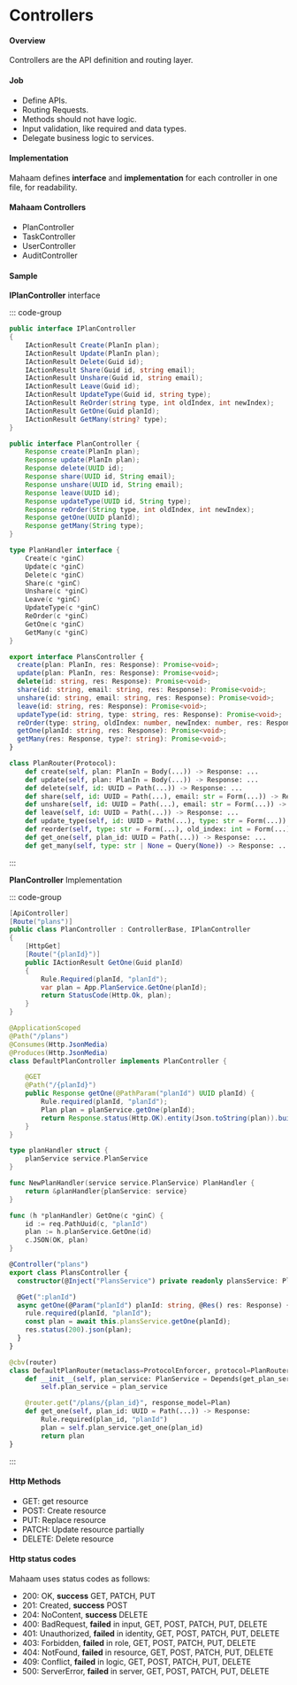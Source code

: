 # Controllers

#### Overview

Controllers are the API definition and routing layer.

#### Job

- Define APIs.
- Routing Requests.
- Methods should not have logic.
- Input validation, like required and data types.
- Delegate business logic to services.

#### Implementation

Mahaam defines **interface** and **implementation** for each controller in one file, for readability.

#### Mahaam Controllers

- PlanController
- TaskController
- UserController
- AuditController

#### Sample

**IPlanController** interface

::: code-group

```C#
public interface IPlanController
{
    IActionResult Create(PlanIn plan);
    IActionResult Update(PlanIn plan);
    IActionResult Delete(Guid id);
    IActionResult Share(Guid id, string email);
    IActionResult Unshare(Guid id, string email);
    IActionResult Leave(Guid id);
    IActionResult UpdateType(Guid id, string type);
    IActionResult ReOrder(string type, int oldIndex, int newIndex);
    IActionResult GetOne(Guid planId);
    IActionResult GetMany(string? type);
}
```

```Java
public interface PlanController {
    Response create(PlanIn plan);
    Response update(PlanIn plan);
    Response delete(UUID id);
    Response share(UUID id, String email);
    Response unshare(UUID id, String email);
    Response leave(UUID id);
    Response updateType(UUID id, String type);
    Response reOrder(String type, int oldIndex, int newIndex);
    Response getOne(UUID planId);
    Response getMany(String type);
}
```

```Go
type PlanHandler interface {
    Create(c *ginC)
    Update(c *ginC)
    Delete(c *ginC)
    Share(c *ginC)
    Unshare(c *ginC)
    Leave(c *ginC)
    UpdateType(c *ginC)
    ReOrder(c *ginC)
    GetOne(c *ginC)
    GetMany(c *ginC)
}
```

```TypeScript
export interface PlansController {
  create(plan: PlanIn, res: Response): Promise<void>;
  update(plan: PlanIn, res: Response): Promise<void>;
  delete(id: string, res: Response): Promise<void>;
  share(id: string, email: string, res: Response): Promise<void>;
  unshare(id: string, email: string, res: Response): Promise<void>;
  leave(id: string, res: Response): Promise<void>;
  updateType(id: string, type: string, res: Response): Promise<void>;
  reOrder(type: string, oldIndex: number, newIndex: number, res: Response): Promise<void>;
  getOne(planId: string, res: Response): Promise<void>;
  getMany(res: Response, type?: string): Promise<void>;
}
```

```Python
class PlanRouter(Protocol):
    def create(self, plan: PlanIn = Body(...)) -> Response: ...
    def update(self, plan: PlanIn = Body(...)) -> Response: ...
    def delete(self, id: UUID = Path(...)) -> Response: ...
    def share(self, id: UUID = Path(...), email: str = Form(...)) -> Response: ...
    def unshare(self, id: UUID = Path(...), email: str = Form(...)) -> Response: ...
    def leave(self, id: UUID = Path(...)) -> Response: ...
    def update_type(self, id: UUID = Path(...), type: str = Form(...)) -> Response: ...
    def reorder(self, type: str = Form(...), old_index: int = Form(...), new_index: int = Form(...)) -> Response: ...
    def get_one(self, plan_id: UUID = Path(...)) -> Response: ...
    def get_many(self, type: str | None = Query(None)) -> Response: ...
```

:::

**PlanController** Implementation

::: code-group

```C#
[ApiController]
[Route("plans")]
public class PlanController : ControllerBase, IPlanController
{
    [HttpGet]
    [Route("{planId}")]
    public IActionResult GetOne(Guid planId)
    {
        Rule.Required(planId, "planId");
        var plan = App.PlanService.GetOne(planId);
        return StatusCode(Http.Ok, plan);
    }
}
```

```Java
@ApplicationScoped
@Path("/plans")
@Consumes(Http.JsonMedia)
@Produces(Http.JsonMedia)
class DefaultPlanController implements PlanController {

    @GET
    @Path("/{planId}")
    public Response getOne(@PathParam("planId") UUID planId) {
        Rule.required(planId, "planId");
        Plan plan = planService.getOne(planId);
        return Response.status(Http.OK).entity(Json.toString(plan)).build();
    }
}
```

```Go
type planHandler struct {
    planService service.PlanService
}

func NewPlanHandler(service service.PlanService) PlanHandler {
    return &planHandler{planService: service}
}

func (h *planHandler) GetOne(c *ginC) {
    id := req.PathUuid(c, "planId")
    plan := h.planService.GetOne(id)
    c.JSON(OK, plan)
}
```

```TypeScript
@Controller("plans")
export class PlansController {
  constructor(@Inject("PlansService") private readonly plansService: PlansService) {}

  @Get(":planId")
  async getOne(@Param("planId") planId: string, @Res() res: Response) {
    rule.required(planId, "planId");
    const plan = await this.plansService.getOne(planId);
    res.status(200).json(plan);
  }
}
```

```Python
@cbv(router)
class DefaultPlanRouter(metaclass=ProtocolEnforcer, protocol=PlanRouter):
    def __init__(self, plan_service: PlanService = Depends(get_plan_service)):
        self.plan_service = plan_service

    @router.get("/plans/{plan_id}", response_model=Plan)
    def get_one(self, plan_id: UUID = Path(...)) -> Response:
        Rule.required(plan_id, "planId")
        plan = self.plan_service.get_one(plan_id)
        return plan
}
```

:::

#### Http Methods

- GET: get resource
- POST: Create resource
- PUT: Replace resource
- PATCH: Update resource partially
- DELETE: Delete resource

#### Http status codes

Mahaam uses status codes as follows:

- 200: OK, **success** GET, PATCH, PUT
- 201: Created, **success** POST
- 204: NoContent, **success** DELETE
- 400: BadRequest, **failed** in input, GET, POST, PATCH, PUT, DELETE
- 401: Unauthorized, **failed** in identity, GET, POST, PATCH, PUT, DELETE
- 403: Forbidden, **failed** in role, GET, POST, PATCH, PUT, DELETE
- 404: NotFound, **failed** in resource, GET, POST, PATCH, PUT, DELETE
- 409: Conflict, **failed** in logic, GET, POST, PATCH, PUT, DELETE
- 500: ServerError, **failed** in server, GET, POST, PATCH, PUT, DELETE
